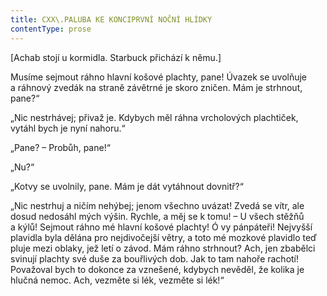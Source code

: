 ```yaml
---
title: CXX\.PALUBA KE KONCIPRVNÍ NOČNÍ HLÍDKY
contentType: prose
---
```


<section>

\[Achab stojí u kormidla. Starbuck přichází k němu.\]

</section>

<section>

Musíme sejmout ráhno hlavní košové plachty, pane! Úvazek se uvolňuje a ráhnový zvedák na straně závětrné je skoro zničen. Mám je strhnout, pane?“

„Nic nestrhávej; přivaž je. Kdybych měl ráhna vrcholových plachtiček, vytáhl bych je nyní nahoru.“

„Pane? – Probůh, pane!“

„Nu?“

„Kotvy se uvolnily, pane. Mám je dát vytáhnout dovnitř?“

„Nic nestrhuj a ničím nehýbej; jenom všechno uvázat! Zvedá se vítr, ale dosud nedosáhl mých výšin. Rychle, a měj se k tomu! – U všech stěžňů a kýlů! Sejmout ráhno mé hlavní košové plachty! Ó vy pánpáteři! Nejvyšší plavidla byla dělána pro nejdivočejší větry, a toto mé mozkové plavidlo teď pluje mezi oblaky, jež letí o závod. Mám ráhno strhnout? Ach, jen zbabělci svinují plachty své duše za bouřlivých dob. Jak to tam nahoře rachotí! Považoval bych to dokonce za vznešené, kdybych nevěděl, že kolika je hlučná nemoc. Ach, vezměte si lék, vezměte si lék!“

</section>
